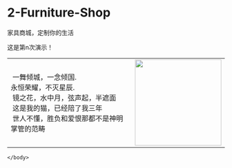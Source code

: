 # 2-Furniture-Shop
家具商城，定制你的生活

这是第n次演示！
</head>
<body>
    <table>
        <tr>
            <td>&nbsp;一舞倾城，一念倾国.<br/>
                 永恒荣耀，不灭星辰.<br/>
                     &nbsp;镜之花，水中月，弦声起，半遮面<br/>
                       &nbsp;这是我的猫，已经陪了我三年<br/>
                          &nbsp;世人不懂，胜负和爱恨那都不是神明掌管的范畴</td>
            <td><img src="picture/cat.jpg"width="200px" heigh="100px"></td>
        </tr>
    </table>
   
    </body>
</html>